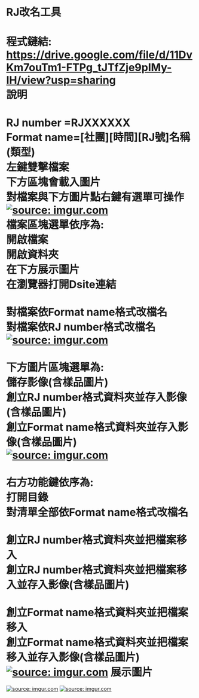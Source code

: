 ﻿RJ改名工具
=====
程式鏈結:</br>
https://drive.google.com/file/d/11DvKm7ouTm1-FTPg_tJTfZje9pIMy-IH/view?usp=sharing
</br>
說明
=====
RJ number =RJXXXXXX
</br>
Format name=[社團][時間][RJ號]名稱(類型)
</br>
左鍵雙擊檔案</br>
下方區塊會載入圖片</br>
對檔案與下方圖片點右鍵有選單可操作
</br>
<a href="http://imgur.com/pCJtY5x"><img src="http://i.imgur.com/pCJtY5x.png" title="source: imgur.com" /></a>
</br>
檔案區塊選單依序為:</br>
開啟檔案</br>
開啟資料夾</br>
在下方展示圖片</br>
在瀏覽器打開Dsite連結</br>
</br>
對檔案依Format name格式改檔名</br>
對檔案依RJ number格式改檔名</br>
<a href="http://imgur.com/LdIS2Fz"><img src="http://i.imgur.com/LdIS2Fz.png" title="source: imgur.com" /></a>
</br>
</br>
下方圖片區塊選單為:</br>
儲存影像(含樣品圖片)</br>
創立RJ number格式資料夾並存入影像(含樣品圖片)</br>
創立Format name格式資料夾並存入影像(含樣品圖片)</br>
<a href="http://imgur.com/mf5vNSJ"><img src="http://i.imgur.com/mf5vNSJ.png" title="source: imgur.com" /></a>
</br>
</br>
右方功能鍵依序為:</br>
打開目錄</br>
對清單全部依Format name格式改檔名</br>
</br>
創立RJ number格式資料夾並把檔案移入</br>
創立RJ number格式資料夾並把檔案移入並存入影像(含樣品圖片)</br>
</br>
創立Format name格式資料夾並把檔案移入</br>
創立Format name格式資料夾並把檔案移入並存入影像(含樣品圖片)</br>
<a href="http://imgur.com/8Mo0n0y"><img src="http://i.imgur.com/8Mo0n0y.png" title="source: imgur.com" /></a>
展示圖片
=====
<a href="http://imgur.com/VKX2HeZ"><img src="http://i.imgur.com/VKX2HeZ.png" title="source: imgur.com" /></a>
<a href="http://imgur.com/Q7JqYBJ"><img src="http://i.imgur.com/Q7JqYBJ.png" title="source: imgur.com" /></a>

